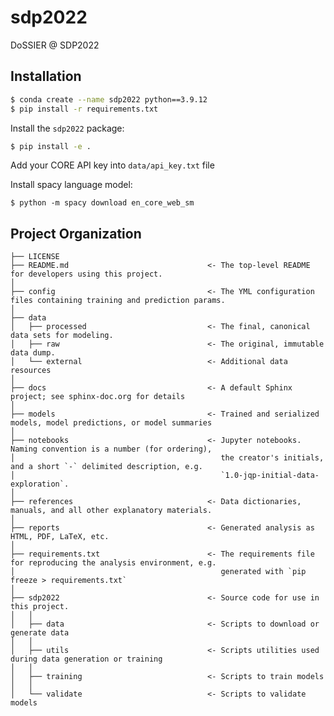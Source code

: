 sdp2022
==============================

DoSSIER @ SDP2022


## Installation

```bash
$ conda create --name sdp2022 python==3.9.12
$ pip install -r requirements.txt
```

Install the `sdp2022` package:

```bash
$ pip install -e .
```

Add your CORE API key into `data/api_key.txt` file


Install spacy language model:

```nashorn js
$ python -m spacy download en_core_web_sm
```


Project Organization
------------

    ├── LICENSE
    ├── README.md                               <- The top-level README for developers using this project.
    │
    ├── config                                  <- The YML configuration files containing training and prediction params.
    │
    ├── data
    │   ├── processed                           <- The final, canonical data sets for modeling.
    │   ├── raw                                 <- The original, immutable data dump.
    │   └── external                            <- Additional data resources
    │
    ├── docs                                    <- A default Sphinx project; see sphinx-doc.org for details
    │
    ├── models                                  <- Trained and serialized models, model predictions, or model summaries
    │
    ├── notebooks                               <- Jupyter notebooks. Naming convention is a number (for ordering),
    │                                              the creator's initials, and a short `-` delimited description, e.g.
    │                                              `1.0-jqp-initial-data-exploration`.
    │
    ├── references                              <- Data dictionaries, manuals, and all other explanatory materials.
    │
    ├── reports                                 <- Generated analysis as HTML, PDF, LaTeX, etc.
    │
    ├── requirements.txt                        <- The requirements file for reproducing the analysis environment, e.g.
    │                                              generated with `pip freeze > requirements.txt`
    │
    ├── sdp2022                                 <- Source code for use in this project.
    │   │
    │   ├── data                                <- Scripts to download or generate data
    │   │
    │   ├── utils                               <- Scripts utilities used during data generation or training
    │   │
    │   ├── training                            <- Scripts to train models
    │   │
    │   └── validate                            <- Scripts to validate models
